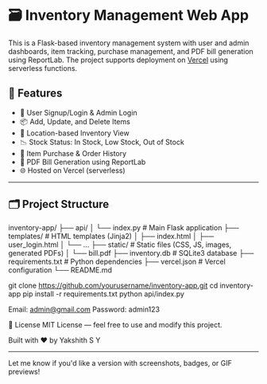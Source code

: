 # 🗃️ Inventory Management Web App

This is a Flask-based inventory management system with user and admin dashboards, item tracking, purchase management, and PDF bill generation using ReportLab. The project supports deployment on [Vercel](https://vercel.com) using serverless functions.

## 🔧 Features

- 🧾 User Signup/Login & Admin Login
- 📦 Add, Update, and Delete Items
- 📍 Location-based Inventory View
- 📉 Stock Status: In Stock, Low Stock, Out of Stock
- 💸 Item Purchase & Order History
- 📄 PDF Bill Generation using ReportLab
- 🌐 Hosted on Vercel (serverless)

---

## 🗂️ Project Structure

inventory-app/
├── api/
│ └── index.py # Main Flask application
├── templates/ # HTML templates (Jinja2)
│ ├── index.html
│ ├── user_login.html
│ └── ...
├── static/ # Static files (CSS, JS, images, generated PDFs)
│ └── bill.pdf
├── inventory.db # SQLite3 database
├── requirements.txt # Python dependencies
├── vercel.json # Vercel configuration
└── README.md

git clone https://github.com/yourusername/inventory-app.git
cd inventory-app
pip install -r requirements.txt
python api/index.py

Email: admin@gmail.com
Password: admin123


📃 License
MIT License — feel free to use and modify this project.

Built with ❤️ by Yakshith S Y


---

Let me know if you'd like a version with screenshots, badges, or GIF previews!
